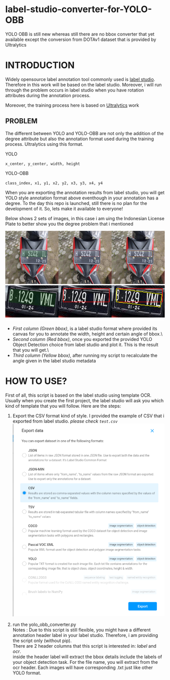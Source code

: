 # label-studio-converter-for-YOLO-OBB

YOLO OBB is still new whereas still there are no bbox converter that yet available except the conversion from DOTAv1 dataset that is provided by Ultralytics

# INTRODUCTION
Widely opensource label annotation tool commonly used is [label studio](https://github.com/HumanSignal/label-studio). Therefore in this work will be based on the label studio. Moreover, i will run through the problem occurs in label studio when you have rotation attributes during the annotation process.

Moreover, the training process here is based on [Ultralytics](https://github.com/ultralytics/ultralytics) work

## PROBLEM
The different between YOLO and YOLO-OBB are not only the addition of the degree attribute but also the annotation format used during the training process. Ultralytics using this format.


YOLO
```
x_center, y_center, width, height
```

YOLO-OBB
```
class_index, x1, y1, x2, y2, x3, y3, x4, y4
```

When you are exporting the annotation results from label studio, you will get YOLO style annotation format above eventhough in your annotation has a degree. To the day this repo is launched, still there is no plan for the development of it. So, lets make it available to everyone!

Below shows 2 sets of images, in this case i am uing the Indonesian License Plate to better show you the degree problem that i mentioned

![Problem](contents/problem.png)

- *First column (Green bbox)*, is a label studio format where provided its canvas for you to annotate the width, height and certain angle of bbox.\
- *Second column (Red bbox)*, once you exported the provided YOLO Object Detection choice from label studio and plot it. This is the result that you will get.\
- *Third column (Yellow bbox)*, after running my script to recalculate the angle given in the label studio metadata

# HOW TO USE?
First of all, this script is based on the label studio using template OCR. Usually when you create the first project, the label studio will ask you which kind of template that you will follow. Here are the steps:
1. Export the CSV format kind of style. I provided the example of CSV that i exported from label studio. *please check `test.csv`* \
![Export](contents/export.png)

2. run the yolo_obb_converter.py \
Notes : Due to this script is still flexible, you might have a different annotation header label in your label studio. Therefore, i am providing the script only (without pip). \
There are 2 header columns that this script is interested in: *label* and *ocr*. \
inside the header label will extract the bbox details include the labels of your object detection task. For the file name, you will extract from the ocr header. Each images will have corresponding .txt just like other YOLO format. 


